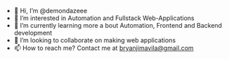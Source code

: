 - 👋 Hi, I’m @demondazeee
- 👀 I’m interested in Automation and Fullstack Web-Applications
- 🌱 I’m currently learning more a bout Automation, Frontend and Backend development
- 💞️ I’m looking to collaborate on making web applications
- 📫 How to reach me? Contact me at bryanjimavila@gmail.com

<!---
demondazeee/demondazeee is a ✨ special ✨ repository because its `README.md` (this file) appears on your GitHub profile.
You can click the Preview link to take a look at your changes.
--->
